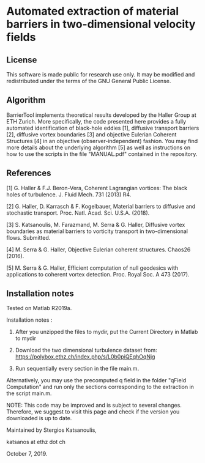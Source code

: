 # Automated extraction of material barriers in two-dimensional velocity fields

## License

This software is made public for research use only. It may be modified and redistributed
under the terms of the GNU General Public License.

## Algorithm

BarrierTool implements theoretical results developed by the Haller Group at ETH Zurich. More specifically, the code presented here provides a fully automated identification of black-hole eddies [1], diffusive transport barriers [2], diffusive vortex boundaries [3] and objective Eulerian Coherent Structures [4] in an objective (observer-independent) fashion. You may find more details about the underlying algorithm [5] as well as instructions on how to use the scripts in the file "MANUAL.pdf" contained in the repository.

## References
[1] G. Haller & F.J. Beron-Vera, Coherent Lagrangian vortices: The black holes of turbulence. 
J. Fluid Mech. 731 (2013) R4.

[2] G. Haller, D. Karrasch & F. Kogelbauer, Material barriers to diffusive and stochastic transport. Proc. Natl. Acad. Sci. U.S.A. (2018).

[3] S. Katsanoulis, M. Farazmand, M. Serra & G. Haller, Diffusive vortex boundaries as material barriers to vorticity
transport in two-dimensional flows. Submitted.

[4] M. Serra & G. Haller, Objective Eulerian coherent structures. Chaos26 (2016).

[5] M. Serra & G. Haller, Efficient computation of null geodesics with applications to coherent vortex detection. Proc. Royal Soc. A 473 (2017).

## Installation notes

Tested on Matlab R2019a.

Installation notes :

1) After you unzipped the files to mydir, put the Current Directory in Matlab to mydir

2) Download the two dimensional turbulence dataset from: https://polybox.ethz.ch/index.php/s/L0b0piQEqhOqNjg

3) Run sequentially every section in the file main.m.

Alternatively, you may use the precomputed q field in the folder "qField Computation" and run only the sections corresponding to the extraction in the script main.m.


NOTE: This code may be improved and is subject to several changes. Therefore, we suggest to visit this 
page and check if the version you downloaded is up to date.  

Maintained by Stergios Katsanoulis,

katsanos at ethz dot ch

October 7, 2019.
